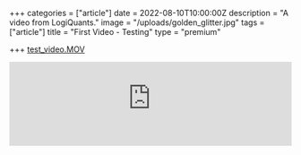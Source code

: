 +++
categories = ["article"]
date = 2022-08-10T10:00:00Z
description = "A video from LogiQuants."
image = "/uploads/golden_glitter.jpg"
tags = ["article"]
title = "First Video - Testing"
type = "premium"

+++
[test_video.MOV](/uploads/test_video.MOV "test_video.MOV")

<iframe width="100%" height="auto" allow="fullscreen" src="https://user-images.githubusercontent.com/99371502/185508700-6d6a2080-149b-440b-9340-d054e0f4d832.mp4" frameborder="0" allow="accelerometer; autoplay; encrypted-media; gyroscope; picture-in-picture" allowfullscreen></iframe>
